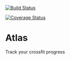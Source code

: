[![Build Status](https://travis-ci.org/marcosmercuri/atlas.svg?branch=master)](https://travis-ci.org/marcosmercuri/atlas)

[![Coverage Status](https://coveralls.io/repos/github/marcosmercuri/atlas/badge.svg?branch=master)](https://coveralls.io/github/marcosmercuri/atlas?branch=master)

# Atlas
Track your crossfit progress
